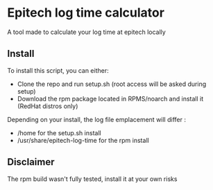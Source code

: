 # Epitech log time calculator
A tool made to calculate your log time at epitech locally

## Install
To install this script, you can either:
- Clone the repo and run setup.sh (root access will be asked during setup)
- Download the rpm package located in RPMS/noarch and install it (RedHat distros only)

Depending on your install, the log file emplacement will differ :
- /home for the setup.sh install
- /usr/share/epitech-log-time for the rpm install

## Disclaimer
The rpm build wasn't fully tested, install it at your own risks
